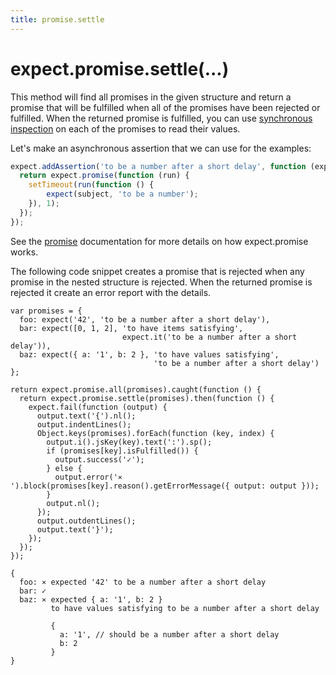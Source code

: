```yaml
---
title: promise.settle
---
```


# expect.promise.settle(...)

This method will find all promises in the given structure and return a
promise that will be fulfilled when all of the promises have been rejected or
fulfilled. When the returned promise is fulfilled, you can use
[synchronous inspection](https://github.com/petkaantonov/bluebird/blob/master/API.md#synchronous-inspection)
on each of the promises to read their values.

Let's make an asynchronous assertion that we can use for the examples:

```js
expect.addAssertion('to be a number after a short delay', function (expect, subject) {
  return expect.promise(function (run) {
    setTimeout(run(function () {
        expect(subject, 'to be a number');
    }), 1);
  });
});
```

See the [promise](/api/promise) documentation for more details on how
expect.promise works.

The following code snippet creates a promise that is rejected when any
promise in the nested structure is rejected. When the returned promise
is rejected it create an error report with the details.

```js#async:true
var promises = {
  foo: expect('42', 'to be a number after a short delay'),
  bar: expect([0, 1, 2], 'to have items satisfying',
                         expect.it('to be a number after a short delay')),
  baz: expect({ a: '1', b: 2 }, 'to have values satisfying',
                                'to be a number after a short delay')
};

return expect.promise.all(promises).caught(function () {
  return expect.promise.settle(promises).then(function () {
    expect.fail(function (output) {
      output.text('{').nl();
      output.indentLines();
      Object.keys(promises).forEach(function (key, index) {
        output.i().jsKey(key).text(':').sp();
        if (promises[key].isFulfilled()) {
          output.success('✓');
        } else {
          output.error('⨯ ').block(promises[key].reason().getErrorMessage({ output: output }));
        }
        output.nl();
      });
      output.outdentLines();
      output.text('}');
    });
  });
});
```

```output
{
  foo: ⨯ expected '42' to be a number after a short delay
  bar: ✓
  baz: ⨯ expected { a: '1', b: 2 }
         to have values satisfying to be a number after a short delay

         {
           a: '1', // should be a number after a short delay
           b: 2
         }
}
```
